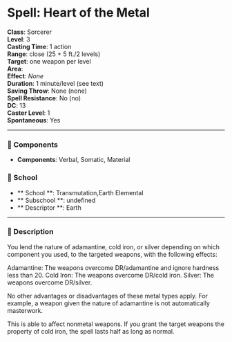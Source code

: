 
# Spell: Heart of the Metal
**Class**: Sorcerer  
**Level**: 3  
**Casting Time**: 1 action  
**Range**: close (25 + 5 ft./2 levels)  
**Target**: one weapon per level  
**Area**:   
**Effect**: _None_  
**Duration**: 1 minute/level (see text)  
**Saving Throw**: None (none)  
**Spell Resistance**: No (no)  
**DC**: 13  
**Caster Level**: 1  
**Spontaneous**: Yes

---

### 🔮 Components
- **Components**: Verbal, Somatic, Material

### 🏫 School
- ** School **: Transmutation,Earth Elemental
- ** Subschool **: undefined
- ** Descriptor **: Earth
---

### 📜 Description
You lend the nature of adamantine, cold iron, or silver depending on which component you used, to the targeted weapons, with the following effects:

Adamantine: The weapons overcome DR/adamantine and ignore hardness less than 20.
Cold Iron: The weapons overcome DR/cold iron.
Silver: The weapons overcome DR/silver.

No other advantages or disadvantages of these metal types apply. For example, a weapon given the nature of adamantine is not automatically masterwork.

This is able to affect nonmetal weapons. If you grant the target weapons the property of cold iron, the spell lasts half as long as normal.
